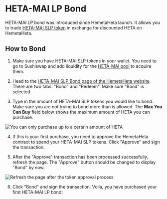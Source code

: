 # HETA-MAI LP Bond

HETA-MAI LP bond was introduced since HemetaHeta launch. It allows you to trade [HETA-MAI SLP token](https://app.sushi.com/add/0x6B175474E89094C44Da98b954EedeAC495271d0F/0x383518188C0C6d7730D91b2c03a03C837814a899) in exchange for discounted HETA on HemetaHeta.

## How to Bond

1. Make sure you have HETA-MAI SLP tokens in your wallet. You need to go to Sushiswap and add liquidity for the [HETA-MAI pool](https://app.sushi.com/add/0x6B175474E89094C44Da98b954EedeAC495271d0F/0x383518188C0C6d7730D91b2c03a03C837814a899) to acquire them.

2. Head to the [HETA-MAI SLP Bond page of the HemetaHeta website](https://app.hemetaheta.finance/#/bonds/ohm_dai_lp). There are two tabs: "Bond" and "Redeem". Make sure "Bond" is selected.

3. Type in the amount of HETA-MAI SLP tokens you would like to bond. Make sure you are not trying to bond more than is allowed. The **Max You Can Buy** field below shows the maximum amount of HETA you can purchase.

![You can only purchase up to a certain amount of HETA](../../.gitbook/assets/max_you_can_buy.png)

4. If this is your first purchase, you need to approve the HemetaHeta contract to spend your HETA-MAI SLP tokens. Click "Approve" and sign the transaction.

5. After the "Approve" transaction has been processed successfully, refresh the page. The "Approve" button should be changed to display "Bond" by now.

![Refresh the page after the token approval process](../../.gitbook/assets/bond_ohm_dai_refresh.png)

6. Click "Bond" and sign the transaction. Voila, you have purchased your first HETA-MAI LP bond!



